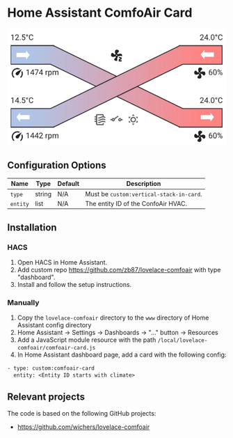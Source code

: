 # Home Assistant ComfoAir Card

![Image](https://raw.githubusercontent.com/zb87/lovelace-comfoair/main/preview.png)

## Configuration Options

| Name         | Type    | Default | Description                                       |
| ------------ | ------- | ------- | ------------------------------------------------- |
| `type`       | string  | N/A     | Must be `custom:vertical-stack-in-card`.          |
| `entity`     | list    | N/A     | The entity ID of the ConfoAir HVAC.               |

## Installation

### HACS

1. Open HACS in Home Assistant.
1. Add custom repo https://github.com/zb87/lovelace-comfoair with type "dashboard".
1. Install and follow the setup instructions.

### Manually

1. Copy the `lovelace-comfoair` directory to the `www` directory of Home Assistant config directory
1. Home Assistant -> Settings -> Dashboards -> "..." button -> Resources
1. Add a JavaScript module resource with the path `/local/lovelace-comfoair/comfoair-card.js`
1. In Home Assistant dashboard page, add a card with the following config:

```
- type: custom:comfoair-card
  entity: <Entity ID starts with climate>
```

## Relevant projects

The code is based on the following GitHub projects:

* https://github.com/wichers/lovelace-comfoair